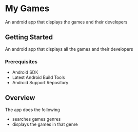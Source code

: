 # My Games

An android app that displays the games and their developers

## Getting Started
   An android app that displays all the games and their developers

### Prerequisites
   - Android SDK
   - Latest Android Build Tools
   - Android Support Repository

## Overview
The app does the following
- searches games genres
- displays the games in that genre